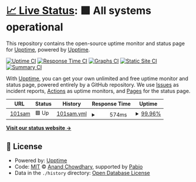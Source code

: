 # [📈 Live Status](https://demo.upptime.js.org): <!--live status--> **🟩 All systems operational**

This repository contains the open-source uptime monitor and status page for [Upptime](https://upptime.js.org), powered by [Upptime](https://github.com/upptime/upptime).

[![Uptime CI](https://github.com/upptime/upptime/workflows/Uptime%20CI/badge.svg)](https://github.com/upptime/upptime/actions?query=workflow%3A%22Uptime+CI%22)
[![Response Time CI](https://github.com/upptime/upptime/workflows/Response%20Time%20CI/badge.svg)](https://github.com/upptime/upptime/actions?query=workflow%3A%22Response+Time+CI%22)
[![Graphs CI](https://github.com/upptime/upptime/workflows/Graphs%20CI/badge.svg)](https://github.com/upptime/upptime/actions?query=workflow%3A%22Graphs+CI%22)
[![Static Site CI](https://github.com/upptime/upptime/workflows/Static%20Site%20CI/badge.svg)](https://github.com/upptime/upptime/actions?query=workflow%3A%22Static+Site+CI%22)
[![Summary CI](https://github.com/upptime/upptime/workflows/Summary%20CI/badge.svg)](https://github.com/upptime/upptime/actions?query=workflow%3A%22Summary+CI%22)

With [Upptime](https://upptime.js.org), you can get your own unlimited and free uptime monitor and status page, powered entirely by a GitHub repository. We use [Issues](https://github.com/upptime/upptime/issues) as incident reports, [Actions](https://github.com/upptime/upptime/actions) as uptime monitors, and [Pages](https://demo.upptime.js.org) for the status page.

<!--start: status pages-->
<!-- This summary is generated by Upptime (https://github.com/upptime/upptime) -->
<!-- Do not edit this manually, your changes will be overwritten -->
<!-- prettier-ignore -->
| URL | Status | History | Response Time | Uptime |
| --- | ------ | ------- | ------------- | ------ |
| <img alt="" src="https://icons.duckduckgo.com/ip3/101sam.com.ico" height="13"> [101sam](https://101sam.com) | 🟩 Up | [101sam.yml](https://github.com/limitlessv/Monitor/commits/HEAD/history/101sam.yml) | <details><summary><img alt="Response time graph" src="./graphs/101sam/response-time-week.png" height="20"> 574ms</summary><br><a href="https://demo.upptime.js.org/history/101sam"><img alt="Response time 546" src="https://img.shields.io/endpoint?url=https%3A%2F%2Fraw.githubusercontent.com%2Flimitlessv%2FMonitor%2FHEAD%2Fapi%2F101sam%2Fresponse-time.json"></a><br><a href="https://demo.upptime.js.org/history/101sam"><img alt="24-hour response time 627" src="https://img.shields.io/endpoint?url=https%3A%2F%2Fraw.githubusercontent.com%2Flimitlessv%2FMonitor%2FHEAD%2Fapi%2F101sam%2Fresponse-time-day.json"></a><br><a href="https://demo.upptime.js.org/history/101sam"><img alt="7-day response time 574" src="https://img.shields.io/endpoint?url=https%3A%2F%2Fraw.githubusercontent.com%2Flimitlessv%2FMonitor%2FHEAD%2Fapi%2F101sam%2Fresponse-time-week.json"></a><br><a href="https://demo.upptime.js.org/history/101sam"><img alt="30-day response time 522" src="https://img.shields.io/endpoint?url=https%3A%2F%2Fraw.githubusercontent.com%2Flimitlessv%2FMonitor%2FHEAD%2Fapi%2F101sam%2Fresponse-time-month.json"></a><br><a href="https://demo.upptime.js.org/history/101sam"><img alt="1-year response time 546" src="https://img.shields.io/endpoint?url=https%3A%2F%2Fraw.githubusercontent.com%2Flimitlessv%2FMonitor%2FHEAD%2Fapi%2F101sam%2Fresponse-time-year.json"></a></details> | <details><summary><a href="https://demo.upptime.js.org/history/101sam">99.96%</a></summary><a href="https://demo.upptime.js.org/history/101sam"><img alt="All-time uptime 99.51%" src="https://img.shields.io/endpoint?url=https%3A%2F%2Fraw.githubusercontent.com%2Flimitlessv%2FMonitor%2FHEAD%2Fapi%2F101sam%2Fuptime.json"></a><br><a href="https://demo.upptime.js.org/history/101sam"><img alt="24-hour uptime 99.70%" src="https://img.shields.io/endpoint?url=https%3A%2F%2Fraw.githubusercontent.com%2Flimitlessv%2FMonitor%2FHEAD%2Fapi%2F101sam%2Fuptime-day.json"></a><br><a href="https://demo.upptime.js.org/history/101sam"><img alt="7-day uptime 99.96%" src="https://img.shields.io/endpoint?url=https%3A%2F%2Fraw.githubusercontent.com%2Flimitlessv%2FMonitor%2FHEAD%2Fapi%2F101sam%2Fuptime-week.json"></a><br><a href="https://demo.upptime.js.org/history/101sam"><img alt="30-day uptime 99.99%" src="https://img.shields.io/endpoint?url=https%3A%2F%2Fraw.githubusercontent.com%2Flimitlessv%2FMonitor%2FHEAD%2Fapi%2F101sam%2Fuptime-month.json"></a><br><a href="https://demo.upptime.js.org/history/101sam"><img alt="1-year uptime 99.51%" src="https://img.shields.io/endpoint?url=https%3A%2F%2Fraw.githubusercontent.com%2Flimitlessv%2FMonitor%2FHEAD%2Fapi%2F101sam%2Fuptime-year.json"></a></details>

<!--end: status pages-->

[**Visit our status website →**](https://demo.upptime.js.org)

## 📄 License

- Powered by: [Upptime](https://github.com/upptime/upptime)
- Code: [MIT](./LICENSE) © [Anand Chowdhary](https://anandchowdhary.com), supported by [Pabio](https://pabio.com)
- Data in the `./history` directory: [Open Database License](https://opendatacommons.org/licenses/odbl/1-0/)
